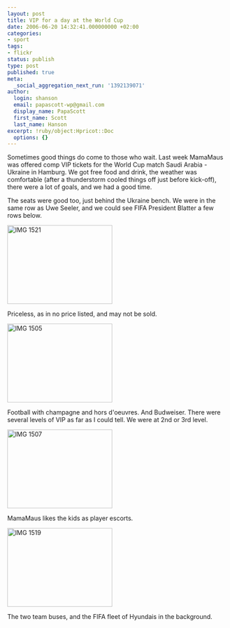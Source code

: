```yaml
---
layout: post
title: VIP for a day at the World Cup
date: 2006-06-20 14:32:41.000000000 +02:00
categories:
- sport
tags:
- flickr
status: publish
type: post
published: true
meta:
  _social_aggregation_next_run: '1392139071'
author:
  login: shanson
  email: papascott-wp@gmail.com
  display_name: PapaScott
  first_name: Scott
  last_name: Hanson
excerpt: !ruby/object:Hpricot::Doc
  options: {}
---
```

<p>Sometimes good things do come to those who wait. Last week MamaMaus was offered comp VIP tickets for the World Cup match Saudi Arabia - Ukraine in Hamburg. We got free food and drink, the weather was comfortable (after a thunderstorm cooled things off just before kick-off), there were a lot of goals, and we had a good time. </p>
<p>The seats were good too, just behind the Ukraine bench. We were in the same row as Uwe Seeler, and we could see FIFA President Blatter a few rows below. </p>
<p><a href="http://www.flickr.com/photos/papascott/171193690/" title="Photo Sharing"><img src="http://static.flickr.com/68/171193690_96e50077ff_m.jpg" width="240" height="180" alt="IMG 1521" /></a></p>
<p>Priceless, as in no price listed, and may not be sold. </p>
<p><a href="http://www.flickr.com/photos/papascott/171197767/" title="Photo Sharing"><img src="http://static.flickr.com/72/171197767_3e9cf30e2e_m.jpg" width="240" height="180" alt="IMG 1505" /></a></p>
<p>Football with champagne and hors d'oeuvres. And Budweiser. There were several levels of VIP as far as I could tell. We were at 2nd or 3rd level.</p>
<p><a href="http://www.flickr.com/photos/papascott/171197037/" title="Photo Sharing"><img src="http://static.flickr.com/76/171197037_69eaa145c5_m.jpg" width="240" height="180" alt="IMG 1507" /></a></p>
<p>MamaMaus likes the kids as player escorts.</p>
<p><a href="http://www.flickr.com/photos/papascott/171193820/" title="Photo Sharing"><img src="http://static.flickr.com/61/171193820_292b51a031_m.jpg" width="240" height="180" alt="IMG 1519" /></a></p>
<p>The two team buses, and the FIFA fleet of Hyundais in the background.</p>
